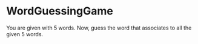 # WordGuessingGame
You are given with 5 words. Now, guess the word that associates to all the given 5 words.
